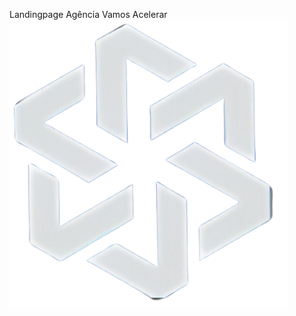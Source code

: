 Landingpage Agência Vamos Acelerar
![VMS](https://github.com/PEAKYCOMMAND/VmsAclPage/blob/main/src/img/iconedefinitivo.png)
